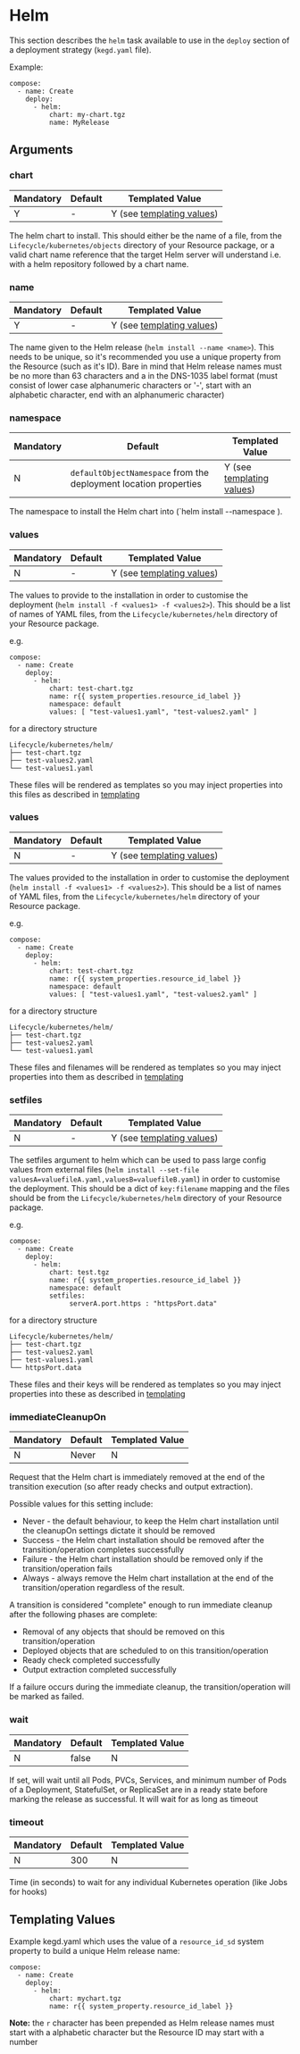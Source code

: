 # Helm

This section describes the `helm` task available to use in the `deploy` section of a deployment strategy (`kegd.yaml` file).

Example:
```
compose:
  - name: Create
    deploy:
      - helm:
          chart: my-chart.tgz
          name: MyRelease
```

## Arguments

### chart

| Mandatory | Default | Templated Value |
| --- | --- | --- | 
| Y | - | Y (see [templating values](#templating-values)) |

The helm chart to install. This should either be the name of a file, from the `Lifecycle/kubernetes/objects` directory of your Resource package, or a valid chart name reference that the target Helm server will understand i.e. with a helm repository followed by a chart name.

### name

| Mandatory | Default | Templated Value |
| --- | --- | --- | 
| Y | - | Y (see [templating values](#templating-values)) |

The name given to the Helm release (`helm install --name <name>`). This needs to be unique, so it's recommended you use a unique property from the Resource (such as it's ID). Bare in mind that Helm release names must be no more than 63 characters and a in the DNS-1035 label format (must consist of lower case alphanumeric characters or '-', start with an alphabetic character, end with an alphanumeric character)

### namespace

| Mandatory | Default | Templated Value |
| --- | --- | --- | 
| N | `defaultObjectNamespace` from the deployment location properties | Y (see [templating values](#templating-values)) |

The namespace to install the Helm chart into (`helm install --namespace <namespace>). 

### values

| Mandatory | Default | Templated Value |
| --- | --- | --- | 
| N | - | Y (see [templating values](#templating-values)) |

The values to provide to the installation in order to customise the deployment (`helm install -f <values1> -f <values2>`). This should be a list of names of YAML files, from the `Lifecycle/kubernetes/helm` directory of your Resource package.

e.g. 
```
compose:
  - name: Create
    deploy:
      - helm:
          chart: test-chart.tgz
          name: r{{ system_properties.resource_id_label }}
          namespace: default
          values: [ "test-values1.yaml", "test-values2.yaml" ]
```

for a directory structure
```
Lifecycle/kubernetes/helm/
├── test-chart.tgz
├── test-values2.yaml
└── test-values1.yaml
```

These files will be rendered as templates so you may inject properties into this files as described in [templating](../user-guide/templating.md)

### values

| Mandatory | Default | Templated Value |
| --- | --- | --- | 
| N | - | Y (see [templating values](#templating-values)) |

The values provided to the installation in order to customise the deployment (`helm install -f <values1> -f <values2>`). This should be a list of names of YAML files, from the `Lifecycle/kubernetes/helm` directory of your Resource package.

e.g. 
```
compose:
  - name: Create
    deploy:
      - helm:
          chart: test-chart.tgz
          name: r{{ system_properties.resource_id_label }}
          namespace: default
          values: [ "test-values1.yaml", "test-values2.yaml" ]
```

for a directory structure
```
Lifecycle/kubernetes/helm/
├── test-chart.tgz
├── test-values2.yaml
└── test-values1.yaml
```

These files and filenames will be rendered as templates so you may inject properties into them as described in [templating](../user-guide/templating.md)

### setfiles

| Mandatory | Default | Templated Value |
| --- | --- | --- | 
| N | - | Y (see [templating values](#templating-values)) |

The setfiles argument to helm which can be used to pass large config values from external files 
(`helm install --set-file valuesA=valuefileA.yaml,valuesB=valuefileB.yaml`) in order to customise the deployment. This should be a dict of `key:filename` mapping and the files should be from the `Lifecycle/kubernetes/helm` directory of your Resource package.

e.g. 
```
compose:
  - name: Create
    deploy:
      - helm:
          chart: test.tgz
          name: r{{ system_properties.resource_id_label }}
          namespace: default
          setfiles:
               serverA.port.https : "httpsPort.data"
```

for a directory structure
```
Lifecycle/kubernetes/helm/
├── test-chart.tgz
├── test-values2.yaml
├── test-values1.yaml
└── httpsPort.data
```

These files and their keys will be rendered as templates so you may inject properties into these as described in [templating](../user-guide/templating.md)


### immediateCleanupOn

| Mandatory | Default | Templated Value |
| --- | --- | --- | 
| N | Never | N |

Request that the Helm chart is immediately removed at the end of the transition execution (so after ready checks and output extraction).

Possible values for this setting include: 
- Never - the default behaviour, to keep the Helm chart installation until the cleanupOn settings dictate it should be removed 
- Success - the Helm chart installation should be removed after the transition/operation completes successfully 
- Failure - the Helm chart installation should be removed only if the transition/operation fails
- Always - always remove the Helm chart installation at the end of the transition/operation regardless of the result.

A transition is considered "complete" enough to run immediate cleanup after the following phases are complete:

- Removal of any objects that should be removed on this transition/operation
- Deployed objects that are scheduled to on this transition/operation
- Ready check completed successfully 
- Output extraction completed successfully

If a failure occurs during the immediate cleanup, the transition/operation will be marked as failed.

### wait

| Mandatory | Default | Templated Value |
| --- | --- | --- | 
| N | false | N |

If set, will wait until all Pods, PVCs, Services, and minimum number of Pods of a Deployment, StatefulSet, or ReplicaSet are in a ready state before marking the release as successful. It will wait for as long as timeout

### timeout

| Mandatory | Default | Templated Value |
| --- | --- | --- | 
| N | 300 | N |

Time (in seconds) to wait for any individual Kubernetes operation (like Jobs for hooks)

## Templating Values

Example kegd.yaml which uses the value of a `resource_id_sd` system property to build a unique Helm release name:
```
compose:
  - name: Create
    deploy:
      - helm:
          chart: mychart.tgz
          name: r{{ system_property.resource_id_label }}
```

**Note:** the `r` character has been prepended as Helm release names must start with a alphabetic character but the Resource ID may start with a number